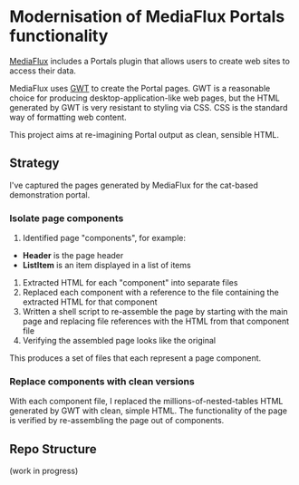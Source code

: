 # Modernisation of MediaFlux Portals functionality

[MediaFlux](http://www.arcitecta.com/Products) includes a Portals
plugin that allows users to create web sites to access their data.

MediaFlux uses [GWT](http://www.gwtproject.org/) to create the
Portal pages.  GWT is a reasonable choice for producing
desktop-application-like web pages, but the HTML generated by
GWT is very resistant to styling via CSS.  CSS is the standard way
of formatting web content.

This project aims at re-imagining Portal output as clean, sensible
HTML.

## Strategy

I've captured the pages generated by MediaFlux for the cat-based
demonstration portal.

### Isolate page components

1. Identified page "components", for example:
  - **Header** is the page header
  - **ListItem** is an item displayed in a list of items
1. Extracted HTML for each "component" into separate files
1. Replaced each component with a reference to the file containing
   the extracted HTML for that component
1. Written a shell script to re-assemble the page by starting with
   the main page and replacing file references with the HTML from
   that component file
1. Verifying the assembled page looks like the original

This produces a set of files that each represent a page component.

### Replace components with clean versions

With each component file, I replaced the millions-of-nested-tables
HTML generated by GWT with clean, simple HTML.  The functionality
of the page is verified by re-assembling the page out of components.

## Repo Structure

(work in progress)
